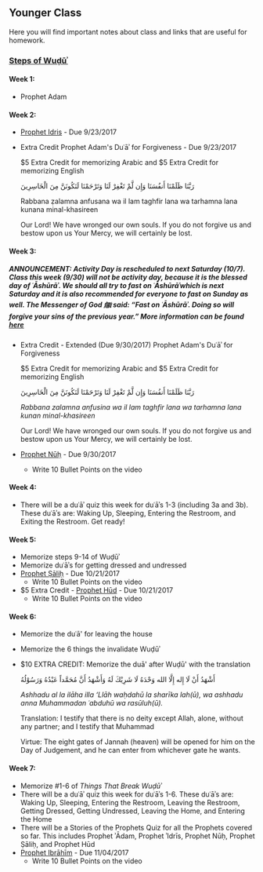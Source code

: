 ## Younger Class

Here you will find important notes about class and links that are useful for homework. 

### [Steps of Wuḍūʾ](https://isocia.github.io/Wu%E1%B8%8D%C5%AB%CA%BE%20Notes)

#### Week 1:
* Prophet Adam

#### Week 2:
* <a href="https://www.youtube.com/watch?v=T2_7Y4Jrg0k" target="_blank">Prophet Idris</a> - Due 9/23/2017
* Extra Credit
    Prophet Adam's Duʿāʾ for Forgiveness - Due 9/23/2017
    
    $5 Extra Credit for memorizing Arabic and $5 Extra Credit for memorizing English
    
    
    رَبَّنَا ظَلَمْنَا أَنفُسَنَا وَإِن لَّمْ تَغْفِرْ لَنَا وَتَرْحَمْنَا لَنَكُونَنَّ مِنَ الْخَاسِرِينَ 
    
    Rabbana ẓalamna anfusana wa il lam taghfir lana wa tarhamna lana kunana minal-khasireen 
    
    Our Lord! We have wronged our own souls. If you do not forgive us and bestow upon us Your Mercy, we will certainly be lost.
   
#### Week 3:
##### ANNOUNCEMENT: Activity Day is rescheduled to next Saturday (10/7). Class this week (9/30) will not be activity day, because it is the blessed day of ʿĀshūrāʾ. We should all try to fast on ʿĀshūrāʾwhich is next Saturday and it is also recommended for everyone to fast on Sunday as well. The Messenger of God ﷺ said: “Fast on ʿĀshūrāʾ. Doing so will forgive your sins of the previous year.” More information can be found <a href="https://servantsofthebeloved.com/writeups/ashura.html" target="_blank">here</a>
* Extra Credit - Extended (Due 9/30/2017)
    Prophet Adam's Duʿāʾ for Forgiveness
    
    $5 Extra Credit for memorizing Arabic and $5 Extra Credit for memorizing English
    
    
    رَبَّنَا ظَلَمْنَا أَنفُسَنَا وَإِن لَّمْ تَغْفِرْ لَنَا وَتَرْحَمْنَا لَنَكُونَنَّ مِنَ الْخَاسِرِينَ 
    
    <i>Rabbana zalamna anfusina wa il lam taghfir lana wa tarhamna lana kunan minal-khasireen</i> 
    
    Our Lord! We have wronged our own souls. If you do not forgive us and bestow upon us Your Mercy, we will certainly be lost.
    
* <a href="https://youtu.be/LGCm2IPlIsU" target="_blank">Prophet Nūḥ</a> - Due 9/30/2017
    * Write 10 Bullet Points on the video

#### Week 4:
* There will be a duʿāʾ quiz this week for duʿāʾs 1-3 (including 3a and 3b). These duʿāʾs are: Waking Up, Sleeping, Entering the Restroom, and Exiting the Restroom. Get ready!

#### Week 5:
* Memorize steps 9-14 of Wuḍūʾ
* Memorize duʿāʾs for getting dressed and undressed
* <a href="https://youtu.be/_RUNc_lZBVA" target="_blank">Prophet Ṣāliḥ</a> - Due 10/21/2017
    * Write 10 Bullet Points on the video
* $5 Extra Credit - <a href="https://youtu.be/o4tcfC9LArs" target="_blank">Prophet Hūd</a> - Due 10/21/2017
    * Write 10 Bullet Points on the video
    
#### Week 6:
* Memorize the duʿā' for leaving the house
* Memorize the 6 things the invalidate Wuḍūʾ
* $10 EXTRA CREDIT: Memorize the duā' after Wuḍū' with the translation
    
    أَشْهَدُ أَنْ لَا إِله إِلَّا الله وَحْدَﻩُ لَا شَرِيْكَ لَهُ وَأَشْهَدُ أَنَّ مُحَمَّداً عَبْدُهُ وَرَسُوْلُهُ
    
    <i>Ashhadu al la ilāha illa ‘Llāh waḥdahū la sharīka lah(ū), wa ashhadu anna Muhammadan ʿabduhū wa rasūluh(ū).</i>

    Translation: I testify that there is no deity except Allah, alone, without any partner; and I testify that Muhammad
    
    Virtue: The eight gates of Jannah (heaven) will be opened for him on the Day of Judgement, and he can enter from whichever          gate he wants.

#### Week 7:
* Memorize #1-6 of _Things That Break Wuḍūʾ_
* There will be a duʿāʾ quiz this week for duʿāʾs 1-6. These duʿāʾs are: Waking Up, Sleeping, Entering the Restroom, Leaving the Restroom, Getting Dressed, Getting Undressed, Leaving the Home, and Entering the Home
* There will be a Stories of the Prophets Quiz for all the Prophets covered so far. This includes Prophet ʾĀdam, Prophet ʾIdrīs, Prophet Nūḥ, Prophet Ṣāliḥ, and Prophet Hūd
* <a href="https://youtu.be/W45DrRGECQE" target="_blank">Prophet Ibrāhīm</a> - Due 11/04/2017
    * Write 10 Bullet Points on the video
